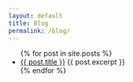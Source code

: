 ```yaml
---
layout: default
title: Blog
permalink: /blog/
---
```

<ul>
  {% for post in site.posts %}
    <li>
      <a href="{{ post.url | prepend: site.baseurl }}">{{ post.title }}</a>
      {{ post.excerpt }}
    </li>
  {% endfor %}
</ul>